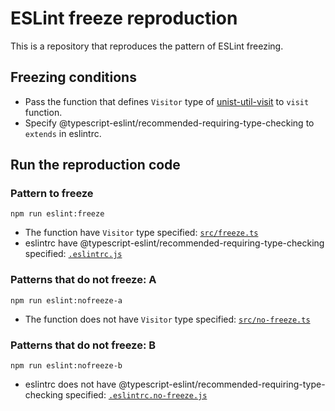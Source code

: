 # ESLint freeze reproduction

This is a repository that reproduces the pattern of ESLint freezing.

## Freezing conditions

- Pass the function that defines `Visitor` type of [unist-util-visit](https://github.com/syntax-tree/unist-util-visit) to `visit` function.
- Specify @typescript-eslint/recommended-requiring-type-checking to `extends` in eslintrc.

## Run the reproduction code

### Pattern to freeze

```shell
npm run eslint:freeze
```

- The function have `Visitor` type specified: [`src/freeze.ts`](src/freeze.ts)
- eslintrc have @typescript-eslint/recommended-requiring-type-checking specified: [`.eslintrc.js`](.eslintrc.js)

### Patterns that do not freeze: A

```shell
npm run eslint:nofreeze-a
```

- The function does not have `Visitor` type specified: [`src/no-freeze.ts`](src/no-freeze.ts)

### Patterns that do not freeze: B

```shell
npm run eslint:nofreeze-b
```

- eslintrc does not have @typescript-eslint/recommended-requiring-type-checking specified: [`.eslintrc.no-freeze.js`](.eslintrc.no-freeze.js)
